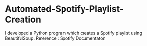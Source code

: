 # Automated-Spotify-Playlist-Creation
I developed a Python program which creates a Spotify playlist using BeautifulSoup. Reference : Spotify Documentaton
